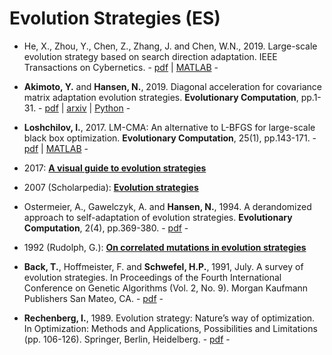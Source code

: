 # Evolution Strategies (ES)

* He, X., Zhou, Y., Chen, Z., Zhang, J. and Chen, W.N., 2019. Large-scale evolution strategy based on search direction adaptation. IEEE Transactions on Cybernetics. - [pdf](https://ieeexplore.ieee.org/abstract/document/8781905) | [MATLAB](https://github.com/hxyokokok/SDAES) -

* **Akimoto, Y.** and **Hansen, N.**, 2019. Diagonal acceleration for covariance matrix adaptation evolution strategies. **Evolutionary Computation**, pp.1-31. - [pdf](https://www.mitpressjournals.org/doi/abs/10.1162/evco_a_00260) | [arxiv](https://arxiv.org/pdf/1905.05885.pdf) | [Python](https://gist.github.com/youheiakimoto/1180b67b5a0b1265c204cba991fa8518) -

* **Loshchilov, I.**, 2017. LM-CMA: An alternative to L-BFGS for large-scale black box optimization. **Evolutionary Computation**, 25(1), pp.143-171. - [pdf](https://www.mitpressjournals.org/doi/abs/10.1162/EVCO_a_00168) | [MATLAB](https://sites.google.com/site/ecjlmcma/) -

* 2017: [**A visual guide to evolution strategies**](http://blog.otoro.net/2017/10/29/visual-evolution-strategies/)

* 2007 (Scholarpedia): [**Evolution strategies**](http://www.scholarpedia.org/article/Evolution_strategies)

* Ostermeier, A., Gawelczyk, A. and **Hansen, N.**, 1994. A derandomized approach to self-adaptation of evolution strategies. **Evolutionary Computation**, 2(4), pp.369-380. - [pdf](https://www.mitpressjournals.org/doi/abs/10.1162/evco.1994.2.4.369) -

* 1992 (Rudolph, G.): [**On correlated mutations in evolution strategies**](https://ls11-www.cs.tu-dortmund.de/people/rudolph/publications/papers/PPSN92.pdf)

* **Back, T.**, Hoffmeister, F. and **Schwefel, H.P.**, 1991, July. A survey of evolution strategies. In Proceedings of the Fourth International Conference on Genetic Algorithms (Vol. 2, No. 9). Morgan Kaufmann Publishers San Mateo, CA. - [pdf](http://delta.cs.cinvestav.mx/~ccoello/compevol/strategy.pdf) -

* **Rechenberg, I.**, 1989. Evolution strategy: Nature’s way of optimization. In Optimization: Methods and Applications, Possibilities and Limitations (pp. 106-126). Springer, Berlin, Heidelberg. - [pdf](https://link.springer.com/chapter/10.1007/978-3-642-83814-9_6) -

